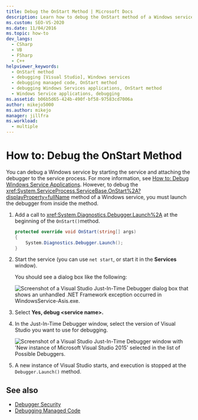 ```yaml
---
title: Debug the OnStart Method | Microsoft Docs
description: Learn how to debug the OnStart method of a Windows service in Visual Studio—by launching the debugger from inside the method. 
ms.custom: SEO-VS-2020
ms.date: 11/04/2016
ms.topic: how-to
dev_langs: 
  - CSharp
  - VB
  - FSharp
  - C++
helpviewer_keywords: 
  - OnStart method
  - debugging [Visual Studio], Windows services
  - debugging managed code, OnStart method
  - debugging Windows Services applications, OnStart method
  - Windows Service applications, debugging
ms.assetid: b06b5d65-424b-490f-bf58-97583cd7006a
author: mikejo5000
ms.author: mikejo
manager: jillfra
ms.workload: 
  - multiple
---
```

# How to: Debug the OnStart Method
You can debug a Windows service by starting the service and attaching the debugger to the service process. For more information, see [How to: Debug Windows Service Applications](/dotnet/framework/windows-services/how-to-debug-windows-service-applications). However, to debug the <xref:System.ServiceProcess.ServiceBase.OnStart%2A?displayProperty=fullName> method of a Windows service, you must launch the debugger from inside the method.

1. Add a call to <xref:System.Diagnostics.Debugger.Launch%2A> at the beginning of the `OnStart()`method.

    ```csharp
    protected override void OnStart(string[] args)
    {
        System.Diagnostics.Debugger.Launch();
    }
    ```

2. Start the service (you can use `net start`, or start it in the **Services** window).

    You should see a dialog box like the following:

    ![Screenshot of a Visual Studio Just-In-Time Debugger dialog box that shows an unhandled .NET Framework exception occurred in WindowsService-Asis.exe.](../debugger/media/onstartdebug.png)

3. Select **Yes, debug \<service name>.**

4. In the Just-In-Time Debugger window, select the version of Visual Studio you want to use for debugging.

    ![Screenshot of a Visual Studio Just-In-Time Debugger window with 'New instance of Microsoft Visual Studio 2015' selected in the list of Possible Debuggers.](../debugger/media/justintimedebugger.png)

5. A new instance of Visual Studio starts, and execution is stopped at the `Debugger.Launch()` method.

## See also
- [Debugger Security](../debugger/debugger-security.md)
- [Debugging Managed Code](../debugger/debugging-managed-code.md)
